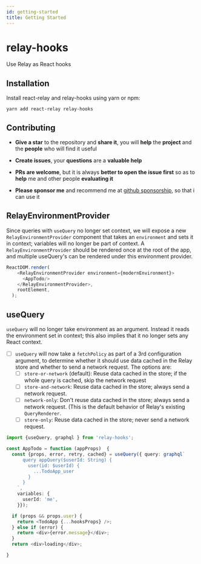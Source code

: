 ```yaml
---
id: getting-started
title: Getting Started
---
```


# relay-hooks
Use Relay as React hooks

## Installation

Install react-relay and relay-hooks using yarn or npm:

```
yarn add react-relay relay-hooks
```

## Contributing

* **Give a star** to the repository and **share it**, you will **help** the **project** and the **people** who will find it useful

* **Create issues**, your **questions** are a **valuable help**

* **PRs are welcome**, but it is always **better to open the issue first** so as to **help** me and other people **evaluating it**

* **Please sponsor me** and recommend me at [github sponsorship](https://docs.google.com/forms/d/e/1FAIpQLSdE8nL7U-d7CBTWp9X7XOoezQD06wCzCAS9VpoUW6lJ03KU7w/viewform), so that i can use it

## RelayEnvironmentProvider

Since queries with `useQuery` no longer set context, we will expose a new `RelayEnvironmentProvider` component that takes an `environment` and sets it in context; 
variables will no longer be part of context. 
A `RelayEnvironmentProvider` should be rendered once at the root of the app, and multiple useQuery's can be rendered under this environment provider.

```ts
ReactDOM.render(
    <RelayEnvironmentProvider environment={modernEnvironment}>
      <AppTodo/>
    </RelayEnvironmentProvider>,
    rootElement,
  );
```

## useQuery

`useQuery` will no longer take environment as an argument. Instead it reads the environment set in context; this also implies that it no longer sets any React context. 

- [ ] `useQuery` will now take a `fetchPolicy` as part of a 3rd configuration argument, to determine whether it should use data cached in the Relay store and whether to send a network request. The options are:
  - [ ] `store-or-network` (default): Reuse data cached in the store; if the whole query is cached, skip the network request
  - [ ] `store-and-network`: Reuse data cached in the store; always send a network request.
  - [ ] `network-only`: Don't reuse data cached in the store; always send a network request. (This is the default behavior of Relay's existing `QueryRenderer`.
  - [ ] `store-only`: Reuse data cached in the store; never send a network request.

```ts
import {useQuery, graphql } from 'relay-hooks';

const AppTodo = function (appProps)  {
  const {props, error, retry, cached} = useQuery({ query: graphql`
      query appQuery($userId: String) {
        user(id: $userId) {
          ...TodoApp_user
        }
      }
    `,
    variables: {
      userId: 'me',
    }});

  if (props && props.user) {
    return <TodoApp {...hooksProps} />;
  } else if (error) {
    return <div>{error.message}</div>;
  }
  return <div>loading</div>;

}
```